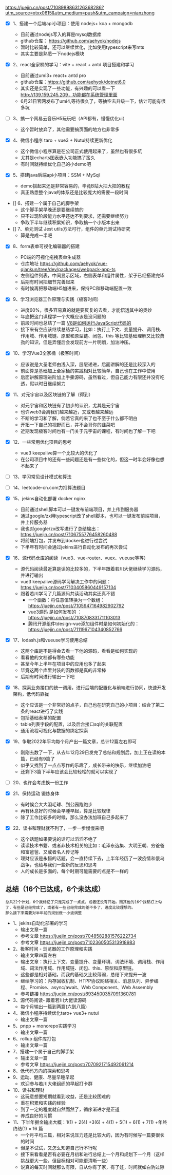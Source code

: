 https://juejin.cn/post/7108989863126368286?utm_source=xtxx0615&utm_medium=push&utm_campaign=nianzhong



- [x] 1、搭建一个后端api小项目：使用 nodejs+ koa + mongodb
    - 目前通过nodejs写入的算是mysql数据库
    - github仓库： https://github.com/aehyok/nodejs
    - 暂时比较简单，还可以继续优化，比如使用typescript来写mts
    - 其实主要是熟悉一下nodejs模块

- [x] 2、react全家桶的学习：vite + react + antd 项目搭建和学习
    - 目前通过umi3+ react+ antd pro
    - github仓库：https://github.com/aehyok/dotnet6.0
    - 其实还是实现了一些功能，有兴趣的可以看一下 http://139.159.245.209，功能都在系统管理里面
    - 6月21日官网发布了umi4,等待很久了，等抽空去升级一下，估计可能有很多坑
- [ ] 3、搞一个网易云音乐H5玩玩吧（API都有，慢慢优化ui）
    - 这个暂时放弃了，其他需要搞页面的地方也非常多

- [x] 4、微信小程序 taro + vue3 + Nutui持续更新优化
    - 这个微信小程序算是在公司正式使用起来了，虽然也有很多坑
    - 尤其是echarts图表嵌入功能搞了蛮久
    - 有时间就持续优化自己的小demo吧
- [x] 5、搭建java后端api小项目：SSM + MySql
    - demo搭起来还是非常容易的，毕竟B站大把大把的教程
    - 真正熟悉整个java的体系还是比较庞大的需要一段时间
- [] 6、搭建一个属于自己的脚手架
    - 这个脚手架早晚还是要继续搞的
    - 只不过现阶段能力水平还达不到要求，还需要继续努力
    - 争取下半年继续积累知识，争取搞一个小版本出来
- [] 7、单元测试 Jest utils方法可行，组件的单元测试待研究
    - 算是完成一半吧
- [x] 8、form表单可视化编辑器的搭建
    - PC端的可视化拖拽表单生成器
    - 仓库地址 https://github.com/aehyok/vue-qiankun/tree/dev/packages/webpack-app-ts
    - 左侧组件列表，中间显示区域，右侧表单和组件属性，架子已经搭建完毕
    - 后期有时间把细节完善起来
    - 有时候再把移动端H5加进来，保持PC和移动端配置一致

- [x] 9、学习浏览器工作原理与实践（极客时间）
    - 进度60%，很多容易真的就是要反复的去看，才能悟透其中的奥妙
    - 年底把这门课程学一个大概应该是没问题的
    - 前段时间也总结了一篇 [V8是如何运行JavaScript代码的](https://juejin.cn/post/7109410330295402509)
    - 接下来有空应该继续总结学习，比如：执行上下文、变量提升、调用栈、作用域、作用域链、原型和原型链、闭包、this 等比较基础理解又比较费劲的知识，但是弄懂后会发现前方一片明朗，加油冲压。

- [x] 10、学习Vue3全家桶（极客时间）
    - 应该说是大圣老师由浅入深，层层递进，后面讲解的还是比较深入的
    - 前面算是基础加上全家桶的实践相对比较简单，自己也在工作中使用
    - 后面讲解原理进阶加上手撕源码，虽然看过，但自己能力有限还并没有吃透，假以时日继续努力

- [x] 11、对元宇宙以及区块链的了解（得到）
    - 对元宇宙和区块链有了初步的认识，尤其是元宇宙
    - 也许web3会离我们越来越近，又或者越来越远
    - 不断的学习和了解，倘若它真的来了也不至于什么都不明白
    - 开拓一下自己的视野而已，并不会哥你的韭菜吧
    - 近期发现极客时间也有一门关于元宇宙的课程，有时间也了解一下吧

- [x] 12、一些常用优化项目的思考
    - vue3 keepalive算一个比较大的优化了
    - 在公司项目中的还有一些问题还是有一些优化的，但这一时半会好像也想不起来了

- [ ] 13、学习常见设计模式和算法


- [ ] 14、leetcode-cn.com力扣算法题目


- [x] 15、jekins自动化部署 docker nginx
    - 目前通过shell脚本可以一键发布前端项目，并上传到服务器
    - 通过google/zx用typescript改了shell脚本，也可以一键发布前端项目，并上传服务器
    - 我也对google/zx改写进行了总结输出： https://juejin.cn/post/7106755776458260488
    - 将前端打包，并发布到docker也进行过尝试
    - 下半年有时间会通过jekins进行自动化发布的再次尝试

- [x] 16、源代码仓库的阅读（vue3、vue-router、vuex、vueuse等等）
    - 源代码阅读最近算是读的比较多的，下半年跟着若川大佬继续学习源码，并进行输出
    - vue3 keepalive源码学习解决工作中的问题：https://juejin.cn/post/7103405860449157134
    - 跟着若川学习了几篇源码共读活动其实还真不错
        - 一个函数：将任意值转换为一个数组：https://juejin.cn/post/7105947164982902792
        - vue3源码 是如何发布的 ：https://juejin.cn/post/7108708331711103013
        - 腾讯开源组件tdesign-vue添加组件时是如何初始化的：https://juejin.cn/post/7111967104340852766

- [x] 17、lodash.js和vueuse学习使用总结
    - 这两个库是不是得会去看一下他的源码，看看是如何实现的
    - 看看他的文档都有哪些功能
    - 甚至今年上半年在项目中的应用也多了起来
    - 毕竟这两个库里封装的函数都是真的非常棒
    - 后期有时间进行输出一下吧
- [x] 18、探索业务接口的统一调用，进行后端的配置化与前端进行协同，快速开发架构，低代码靠拢
    - 这个应该是一个非常好的点子，自己也在研究自己的小项目：结合了第二条的react进行了实践
    - 包括基础表单的配置
    - table列表字段的配置，以及后台接口sql的关联配置
    - 通用流程可视化与数据的绑定探索
- [x] 19、争取2022年平均每个月产出一篇文章，总计12篇左右即可
    - 刚刚去数了一下，从去年12月29日发完了总结和规划后，加上正在读的本篇，已经有9篇了
    - 似乎又找到了一点点写作的乐趣了，成长带来的快乐，继续加油吧
    - 还剩下3篇下半年应该会比较轻松的就可以实现了
- [ ] 20、也许会考虑换一份工作
- [x] 21、保持运动 锻炼身体
    - 有时候会大大羽毛球、到公园跑跑步
    - 再有休息好的时候会早睡早起，算是比较规律
    - 除了工作比较多的时候，那么没办法加班自己多起来了
- [x] 22、读书和理财就不列了，一步一步慢慢来吧
    - 这个话题如果要说的话可以滔滔不绝了
    - 读读技术书籍、或者非技术相关的比如：毛泽东选集、大明王朝、穷爸爸和富爸爸、又或者名人传记等
    - 理财应该是永恒的话题，会一直持续下去，上半年经历了一波疫情和俄乌战争，也给与我们一些新的反思和思考
    - 人的成长是多面的，每个时期可能需要的点是不一样的
 ## 总结（16个已达成，6个未达成）

    总共22个计划，6个我标记了只是完成了一点点，或者还没有开始。而其他的16个我都打上勾了，有些是已经完成了，或者有一些已经完成的差不多了，进度比较理想的。
    那么接下来需要对半年前的规划做一小波调整


- 1、jekins自动化部署的学习
    - 输出文章一篇
    - 参考文章 https://juejin.cn/post/7048582881576222734
    - 参考文章 https://juejin.cn/post/7102360505313918983  
- 2、极客时间 - 浏览器的工作原理和实践
    - 输出文章四篇左右
    - 输出文章：执行上下文、变量提升、变量环境、词法环境、调用栈、作用域、词法作用域、作用域链、闭包、this、原型和原型链。
    - 这些都是相对基础，而我的基础又比较薄弱，总结下来提升一波
    - 继续学习的：内存回收机制、HTPP协议网络相关、消息队列、异步编程、Promise、async/await、Web Component、Web Assembly
    - 参考链接 https://juejin.cn/post/6934500357091360781
- 3、源代码阅读- 跟着若川大佬读源码
    - 每个月输出一篇到两篇(六到八篇)
- 4、微信小程序持续优化taro+ vue3+ nutui
    - 输出文章一篇
- 5、pnpp + monorepo实践学习
    - 输出文章一篇
- 6、rollup 组件库打包
    - 输出文章一篇
- 7、搭建一个属于自己的脚手架
    - 输出文章一篇
    - 参考文章 https://juejin.cn/post/7070921715492061214
- 8、低代码方向的探索和思考
- 9、运动、健康、尽量早睡早起
    - 欢迎参与若川大佬组织的早起打卡群
- 10、读书和理财
    - 这玩意想要短期就看到收益，还是比较困难的
    - 重在积累和实践的经验
    - 到了一定的程度就自然而然了，循序渐进才是正道
    - 养成良好的习惯
- 11、下半年掘金输出大概：1(1) + 2(4) +3(6) + 4(1) + 5(1) + 6(1) + 7(1) +年终终结(1) = 16 篇
    - 一个月平均三篇，相对来说压力还是比较大的，因为有时候写一篇要很长的时间
    - 但是不试试，又怎么知道自己行不行呢
    - 接下来看看是否有必要在月初和进行总结上一个月和规划下一个月（这样挑战更大一些，但目标相对可能更清晰一些）
    - 说真的每天时间就那么有限，自从你有了家，有了娃，时间就如白驹过隙